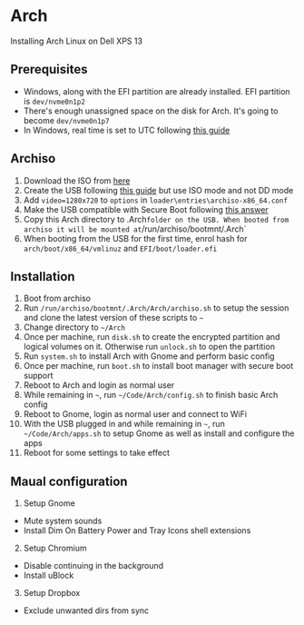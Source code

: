 # Arch

Installing Arch Linux on Dell XPS 13

## Prerequisites

* Windows, along with the EFI partition are already installed. EFI partition is `dev/nvme0n1p2`
* There's enough unassigned space on the disk for Arch. It's going to become `dev/nvme0n1p7`
* In Windows, real time is set to UTC following [this guide](https://wiki.archlinux.org/index.php/Time#UTC_in_Windows)

## Archiso

1. Download the ISO from [here](https://www.archlinux.org/download/)
2. Create the USB following [this guide](https://wiki.archlinux.org/index.php/USB_flash_installation_media#Using_Rufus) but use ISO mode and not DD mode
3. Add `video=1280x720` to `options` in `loader\entries\archiso-x86_64.conf`
4. Make the USB compatible with Secure Boot following [this answer](https://unix.stackexchange.com/questions/320078/how-to-boot-arch-linux-installation-medium-with-secure-boot-enabled)
5. Copy this Arch directory to .Arch` folder on the USB. When booted from archiso it will be mounted at `/run/archiso/bootmnt/.Arch`
6. When booting from the USB for the first time, enrol hash for `arch/boot/x86_64/vmlinuz` and `EFI/boot/loader.efi`

## Installation

1. Boot from archiso
2. Run `/run/archiso/bootmnt/.Arch/Arch/archiso.sh` to setup the session and clone the latest version of these scripts to `~`
3. Change directory to `~/Arch`
4. Once per machine, run `disk.sh` to create the encrypted partition and logical volumes on it. Otherwise run `unlock.sh` to open the partition
5. Run `system.sh` to install Arch with Gnome and perform basic config
6. Once per machine, run `boot.sh` to install boot manager with secure boot support
7. Reboot to Arch and login as normal user
8. While remaining in `~`, run `~/Code/Arch/config.sh` to finish basic Arch config
9. Reboot to Gnome, login as normal user and connect to WiFi
10. With the USB plugged in and while remaining in `~`, run `~/Code/Arch/apps.sh` to setup Gnome as well as install and configure the apps
11. Reboot for some settings to take effect

## Maual configuration

1. Setup Gnome
  - Mute system sounds
  - Install Dim On Battery Power and Tray Icons shell extensions
2. Setup Chromium
  - Disable continuing in the background
  - Install uBlock
3. Setup Dropbox
  - Exclude unwanted dirs from sync

